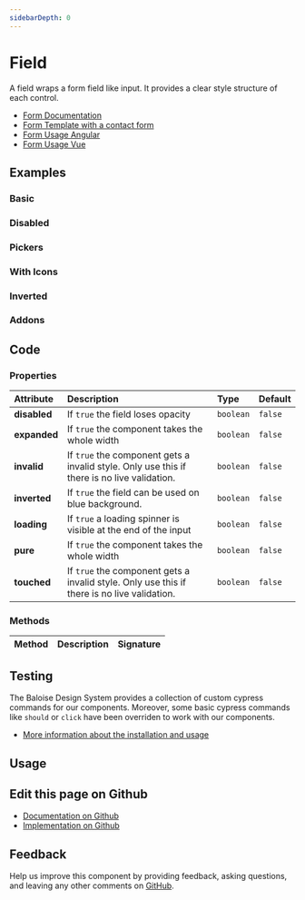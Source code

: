 ```yaml
---
sidebarDepth: 0
---
```


# Field


<!-- START: human documentation top -->

A field wraps a form field like input. It provides a clear style structure of each control.

- [Form Documentation](/components/foundation/form.html)
- [Form Template with a contact form](/components/templates/contact-form.html)
- [Form Usage Angular](/components/getting-started/angular/usage.html#form-validation)
- [Form Usage Vue](/components/getting-started/vue/usage.html#form-validation)

<!-- END: human documentation top -->

<ClientOnly><docs-component-tabs></docs-component-tabs></ClientOnly>


## Examples

### Basic

<ClientOnly><docs-demo-bal-field-43></docs-demo-bal-field-43></ClientOnly>


### Disabled

<ClientOnly><docs-demo-bal-field-44></docs-demo-bal-field-44></ClientOnly>


### Pickers

<ClientOnly><docs-demo-bal-field-45></docs-demo-bal-field-45></ClientOnly>


### With Icons

<ClientOnly><docs-demo-bal-field-46></docs-demo-bal-field-46></ClientOnly>


### Inverted

<ClientOnly><docs-demo-bal-field-47></docs-demo-bal-field-47></ClientOnly>


### Addons

<ClientOnly><docs-demo-bal-field-48></docs-demo-bal-field-48></ClientOnly>



## Code



### Properties


| Attribute    | Description                                                                                 | Type                 | Default            |
| :----------- | :------------------------------------------------------------------------------------------ | :------------------- | :----------------- |
| **disabled** | If `true` the field loses opacity                                                           | <code>boolean</code> | <code>false</code> |
| **expanded** | If `true` the component takes the whole width                                               | <code>boolean</code> | <code>false</code> |
| **invalid**  | If `true` the component gets a invalid style. Only use this if there is no live validation. | <code>boolean</code> | <code>false</code> |
| **inverted** | If `true` the field can be used on blue background.                                         | <code>boolean</code> | <code>false</code> |
| **loading**  | If `true` a loading spinner is visible at the end of the input                              | <code>boolean</code> | <code>false</code> |
| **pure**     | If `true` the component takes the whole width                                               | <code>boolean</code> | <code>false</code> |
| **touched**  | If `true` the component gets a invalid style. Only use this if there is no live validation. | <code>boolean</code> | <code>false</code> |

### Methods


| Method | Description | Signature |
| :----- | :---------- | :-------- |

## Testing

The Baloise Design System provides a collection of custom cypress commands for our components. Moreover, some basic cypress commands like `should` or `click` have been overriden to work with our components.

- [More information about the installation and usage](/components/tooling/testing.html)

## Usage

<!-- START: human documentation usage -->

<!-- END: human documentation usage -->



## Edit this page on Github

* [Documentation on Github](https://github.com/baloise/design-system/blob/master/docs/src/components/components/bal-field.md)
* [Implementation on Github](https://github.com/baloise/design-system/blob/master/packages/components/src/components/bal-field)

## Feedback

Help us improve this component by providing feedback, asking questions, and leaving any other comments on [GitHub](https://github.com/baloise/design-system/issues/new).

